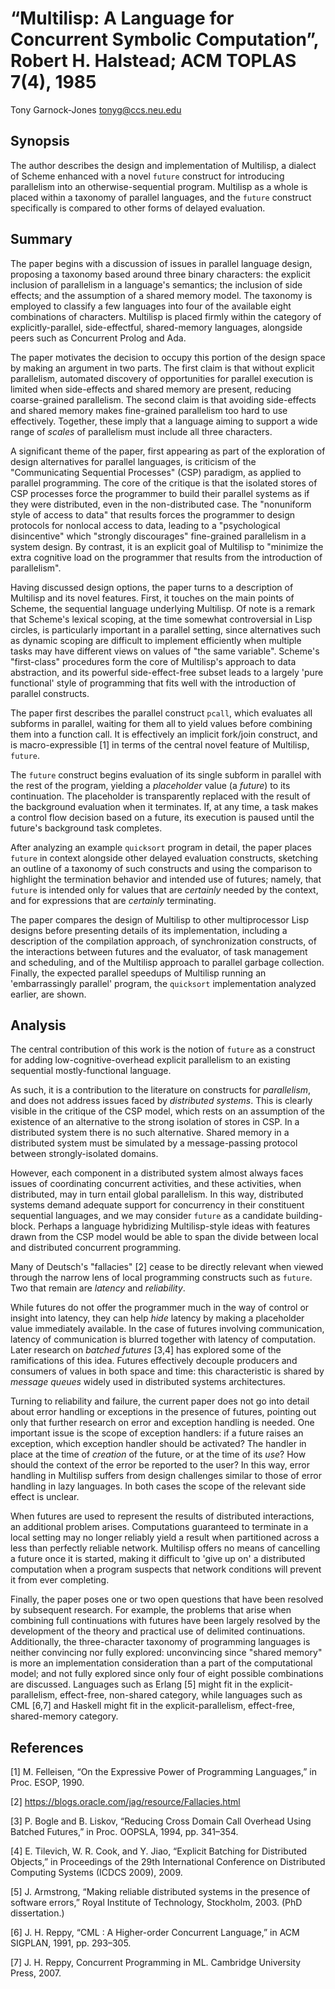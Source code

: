 <meta charset=utf8>

# “Multilisp: A Language for Concurrent Symbolic Computation”, Robert H. Halstead; ACM TOPLAS 7(4), 1985

Tony Garnock-Jones <tonyg@ccs.neu.edu>

## Synopsis

The author describes the design and implementation of Multilisp, a
dialect of Scheme enhanced with a novel `future` construct for
introducing parallelism into an otherwise-sequential program.
Multilisp as a whole is placed within a taxonomy of parallel
languages, and the `future` construct specifically is compared to
other forms of delayed evaluation.

## Summary

The paper begins with a discussion of issues in parallel language
design, proposing a taxonomy based around three binary characters: the
explicit inclusion of parallelism in a language's semantics; the
inclusion of side effects; and the assumption of a shared memory
model. The taxonomy is employed to classify a few languages into four
of the available eight combinations of characters. Multilisp is placed
firmly within the category of explicitly-parallel, side-effectful,
shared-memory languages, alongside peers such as Concurrent Prolog and
Ada.

The paper motivates the decision to occupy this portion of the design
space by making an argument in two parts. The first claim is that
without explicit parallelism, automated discovery of opportunities for
parallel execution is limited when side-effects and shared memory are
present, reducing coarse-grained parallelism. The second claim is that
avoiding side-effects and shared memory makes fine-grained parallelism
too hard to use effectively. Together, these imply that a language
aiming to support a wide range of *scales* of parallelism must include
all three characters.

A significant theme of the paper, first appearing as part of the
exploration of design alternatives for parallel languages, is
criticism of the "Communicating Sequential Processes" (CSP) paradigm,
as applied to parallel programming. The core of the critique is that
the isolated stores of CSP processes force the programmer to build
their parallel systems as if they were distributed, even in the
non-distributed case. The "nonuniform style of access to data" that
results forces the programmer to design protocols for nonlocal access
to data, leading to a "psychological disincentive" which "strongly
discourages" fine-grained parallelism in a system design. By contrast,
it is an explicit goal of Multilisp to "minimize the extra cognitive
load on the programmer that results from the introduction of
parallelism".

Having discussed design options, the paper turns to a description of
Multilisp and its novel features. First, it touches on the main points
of Scheme, the sequential language underlying Multilisp. Of note is a
remark that Scheme's lexical scoping, at the time somewhat
controversial in Lisp circles, is particularly important in a parallel
setting, since alternatives such as dynamic scoping are difficult to
implement efficiently when multiple tasks may have different views on
values of "the same variable". Scheme's "first-class" procedures form
the core of Multilisp's approach to data abstraction, and its powerful
side-effect-free subset leads to a largely 'pure functional' style of
programming that fits well with the introduction of parallel
constructs.

The paper first describes the parallel construct `pcall`, which
evaluates all subforms in parallel, waiting for them all to yield
values before combining them into a function call. It is effectively
an implicit fork/join construct, and is macro-expressible [1] in terms
of the central novel feature of Multilisp, `future`.

The `future` construct begins evaluation of its single subform in
parallel with the rest of the program, yielding a *placeholder* value
(a *future*) to its continuation. The placeholder is transparently
replaced with the result of the background evaluation when it
terminates. If, at any time, a task makes a control flow decision
based on a future, its execution is paused until the future's
background task completes.

After analyzing an example `quicksort` program in detail, the paper
places `future` in context alongside other delayed evaluation
constructs, sketching an outline of a taxonomy of such constructs and
using the comparison to highlight the termination behavior and
intended use of futures; namely, that `future` is intended only for
values that are *certainly* needed by the context, and for expressions
that are *certainly* terminating.

The paper compares the design of Multilisp to other multiprocessor
Lisp designs before presenting details of its implementation,
including a description of the compilation approach, of
synchronization constructs, of the interactions between futures and
the evaluator, of task management and scheduling, and of the Multilisp
approach to parallel garbage collection. Finally, the expected
parallel speedups of Multilisp running an 'embarrassingly parallel'
program, the `quicksort` implementation analyzed earlier, are shown.

## Analysis

The central contribution of this work is the notion of `future` as a
construct for adding low-cognitive-overhead explicit parallelism to an
existing sequential mostly-functional language.

As such, it is a contribution to the literature on constructs for
*parallelism*, and does not address issues faced by *distributed
systems*. This is clearly visible in the critique of the CSP model,
which rests on an assumption of the existence of an alternative to the
strong isolation of stores in CSP. In a distributed system there is no
such alternative. Shared memory in a distributed system must be
simulated by a message-passing protocol between strongly-isolated
domains.

However, each component in a distributed system almost always faces
issues of coordinating concurrent activities, and these activities,
when distributed, may in turn entail global parallelism. In this way,
distributed systems demand adequate support for concurrency in their
constituent sequential languages, and we may consider `future` as a
candidate building-block. Perhaps a language hybridizing
Multilisp-style ideas with features drawn from the CSP model would be
able to span the divide between local and distributed concurrent
programming.

Many of Deutsch's "fallacies" [2] cease to be directly relevant when
viewed through the narrow lens of local programming constructs such as
`future`. Two that remain are *latency* and *reliability*.

While futures do not offer the programmer much in the way of control
or insight into latency, they can help *hide* latency by making a
placeholder value immediately available. In the case of futures
involving communication, latency of communication is blurred together
with latency of computation. Later research on *batched futures* [3,4]
has explored some of the ramifications of this idea. Futures
effectively decouple producers and consumers of values in both space
and time: this characteristic is shared by *message queues* widely
used in distributed systems architectures.

Turning to reliability and failure, the current paper does not go into
detail about error handling or exceptions in the presence of futures,
pointing out only that further research on error and exception
handling is needed. One important issue is the scope of exception
handlers: if a future raises an exception, which exception handler
should be activated? The handler in place at the time of *creation* of
the future, or at the time of its *use*? How should the context of the
error be reported to the user? In this way, error handling in
Multilisp suffers from design challenges similar to those of error
handling in lazy languages. In both cases the scope of the relevant
side effect is unclear.

When futures are used to represent the results of distributed
interactions, an additional problem arises. Computations guaranteed to
terminate in a local setting may no longer reliably yield a result
when partitioned across a less than perfectly reliable network.
Multilisp offers no means of cancelling a future once it is started,
making it difficult to 'give up on' a distributed computation when a
program suspects that network conditions will prevent it from ever
completing.

Finally, the paper poses one or two open questions that have been
resolved by subsequent research. For example, the problems that arise
when combining full continuations with futures have been largely
resolved by the development of the theory and practical use of
delimited continuations. Additionally, the three-character taxonomy of
programming languages is neither convincing nor fully explored:
unconvincing since "shared memory" is more an implementation
consideration than a part of the computational model; and not fully
explored since only four of eight possible combinations are discussed.
Languages such as Erlang [5] might fit in the explicit-parallelism,
effect-free, non-shared category, while languages such as CML [6,7]
and Haskell might fit in the explicit-parallelism, effect-free,
shared-memory category.

## References

[1] M. Felleisen, “On the Expressive Power of Programming Languages,”
in Proc. ESOP, 1990.

[2] <https://blogs.oracle.com/jag/resource/Fallacies.html>

[3] P. Bogle and B. Liskov, “Reducing Cross Domain Call Overhead Using
Batched Futures,” in Proc. OOPSLA, 1994, pp. 341–354.

[4] E. Tilevich, W. R. Cook, and Y. Jiao, “Explicit Batching for
Distributed Objects,” in Proceedings of the 29th International
Conference on Distributed Computing Systems (ICDCS 2009), 2009.

[5] J. Armstrong, “Making reliable distributed systems in the presence
of software errors,” Royal Institute of Technology, Stockholm, 2003.
(PhD dissertation.)

[6] J. H. Reppy, “CML : A Higher-order Concurrent Language,” in ACM
SIGPLAN, 1991, pp. 293–305.

[7] J. H. Reppy, Concurrent Programming in ML. Cambridge University
Press, 2007.
